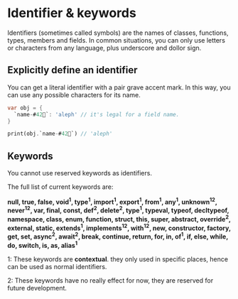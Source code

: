# Identifier & keywords

Identifiers (sometimes called symbols) are the names of classes, functions, types, members and fields. In common situations, you can only use letters or characters from any language, plus underscore and dollor sign.

## Explicitly define an identifier

You can get a literal identifier with a pair grave accent mark. In this way, you can use any possible characters for its name.

```dart
var obj = {
  `name-#42🍎`: 'aleph' // it's legal for a field name.
}

print(obj.`name-#42🍎`) // 'aleph'
```

## Keywords

You cannot use reserved keywords as identifiers.

The full list of current keywords are:

**null, true, false, void<sup>1</sup>, type<sup>1</sup>, import<sup>1</sup>, export<sup>1</sup>, from<sup>1</sup>, any<sup>1</sup>, unknown<sup>12</sup>, never<sup>12</sup>, var, final, const, def<sup>2</sup>, delete<sup>2</sup>, type<sup>1</sup>, typeval, typeof, decltypeof, namespace, class, enum, function, struct, this, super, abstract, override<sup>2</sup>, external, static, extends<sup>1</sup>, implements<sup>12</sup>, with<sup>12</sup>, new, constructor, factory, get, set, async<sup>2</sup>, await<sup>2</sup>, break, continue, return, for, in, of<sup>1</sup>, if, else, while, do, switch, is, as, alias<sup>1</sup>**

1: These keywords are **contextual**. they only used in specific places, hence can be used as normal identifiers.

2: These keywords have no really effect for now, they are reserved for future development.
